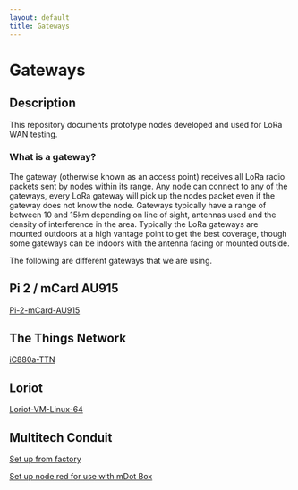 ```yaml
---
layout: default
title: Gateways
---
```


# Gateways

## Description
This repository documents prototype nodes developed and used for LoRa WAN testing.


### What is a gateway?

The gateway (otherwise known as an access point) receives all LoRa radio packets sent by nodes within its range.
Any node can connect to any of the gateways, every LoRa gateway will pick up the nodes packet even if the gateway does not know the 
node.
Gateways typically have a range of between 10 and 15km depending on line of sight, antennas used and the density of interference in the area.  Typically the LoRa gateways are mounted outdoors at a high vantage point to get the best coverage, though some gateways can be indoors with the antenna facing or mounted outside.

The following are different gateways that we are using.


## Pi 2 / mCard AU915
<a href="raspberryPi2mCardGateway/README.md">Pi-2-mCard-AU915</a>

## The Things Network
<a href="iC880a-TTN-Gateway.md">iC880a-TTN</a>

## Loriot
<a href="loriot-VM-Linux-64-Gateway.md">Loriot-VM-Linux-64</a>

## Multitech Conduit
<a href="setupMultitechConduit/README.md">Set up from factory</a>

<a href="setUpNodeRed/README.md">Set up node red for use with mDot Box</a>




<br /><br /><br />
----------------------------------
<script src="{{ site.baseurl }}/linkfixer.js"></script>
